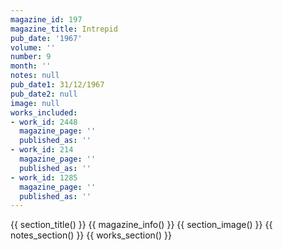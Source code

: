 ```yaml
---
magazine_id: 197
magazine_title: Intrepid
pub_date: '1967'
volume: ''
number: 9
month: ''
notes: null
pub_date1: 31/12/1967
pub_date2: null
image: null
works_included:
- work_id: 2448
  magazine_page: ''
  published_as: ''
- work_id: 214
  magazine_page: ''
  published_as: ''
- work_id: 1285
  magazine_page: ''
  published_as: ''
---
```


{{ section_title() }}
{{ magazine_info() }}
{{ section_image() }}
{{ notes_section() }}
{{ works_section() }}
